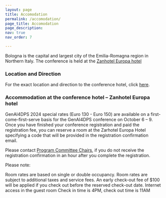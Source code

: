 ```yaml
---
layout: page
title: Accomodation
permalink: /accomodation/
page_title: Accomodation
page_description:
nav: true
nav_order: 7

---
```


Bologna is the capital and largest city of the Emilia-Romagna region in Northern Italy.
The conference is held at the [Zanhotel Europa hotel](https://www.zanhotel.it/en/hotel-europa-bologna) 

### Location and Direction

For the exact location and direction to the conference hotel, click [here](https://www.zanhotel.it/en/hotel-europa-bologna/near-central-train-station).

### Accommodation at the conference hotel – Zanhotel Europa hotel

GenAI4DPS 2024 special rates (Euro 130 - Euro 150) are available on a first-come-first-serve basis for the 
GenAI4DPS conference on October 6 – 9. Once you have finished your conference registration and paid the registration fee, 
you can reserve a room at the Zarhotel Europa Hotel specifying a code that will be provided in 
the registration confirmation email. 

Please contact [Program Committee Chairs](https://genai4dps.github.io/advances-challenges/committes), 
if you do not receive the registration confirmation in an hour after you complete the registration.

Please note:

Room rates are based on single or double occupancy.
Room rates are subject to additional taxes and service fees. 
An early check-out fee of $100 will be applied if you check out before the reserved check-out date.
Internet access in the guest room
Check in time is 4PM, check out time is 11AM
